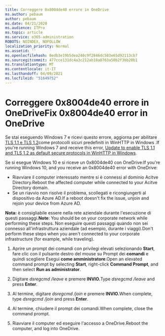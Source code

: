 ```yaml
---
title: Correggere 0x8004de40 errore in OneDrive
ms.author: pebaum
author: pebaum
ms.date: 04/21/2020
ms.audience: ITPro
ms.topic: article
ms.service: o365-administration
ROBOTS: NOINDEX, NOFOLLOW
localization_priority: Normal
ms.assetid: ''
ms.openlocfilehash: 0edb3e19b5dea240c9f2846dc503e65d92113cb7
ms.sourcegitcommit: 477cce131dc4a3c212ab18a8763a50b2f3bb20b1
ms.translationtype: MT
ms.contentlocale: it-IT
ms.lasthandoff: 04/09/2021
ms.locfileid: "51649752"
---
```

# <a name="fix-0x8004de40-error-in-onedrive"></a><span data-ttu-id="1e084-102">Correggere 0x8004de40 errore in OneDrive</span><span class="sxs-lookup"><span data-stu-id="1e084-102">Fix 0x8004de40 error in OneDrive</span></span>

<span data-ttu-id="1e084-103">Se stai eseguendo Windows 7 e ricevi questo errore, aggiorna per abilitare [TLS 1.1 e TLS 1.2](https://support.microsoft.com/topic/update-to-enable-tls-1-1-and-tls-1-2-as-default-secure-protocols-in-winhttp-in-windows-c4bd73d2-31d7-761e-0178-11268bb10392)come protocolli sicuri predefiniti in WinHTTP in Windows .</span><span class="sxs-lookup"><span data-stu-id="1e084-103">If you're running Windows 7 and receive this error, [Update to enable TLS 1.1 and TLS 1.2 as default secure protocols in WinHTTP in Windows](https://support.microsoft.com/topic/update-to-enable-tls-1-1-and-tls-1-2-as-default-secure-protocols-in-winhttp-in-windows-c4bd73d2-31d7-761e-0178-11268bb10392).</span></span>

<span data-ttu-id="1e084-104">Se si esegue Windows 10 e si riceve un 0x8004de40 con OneDrive:</span><span class="sxs-lookup"><span data-stu-id="1e084-104">If you're running Windows 10, and you receive an 0x8004de40 error with OneDrive:</span></span>

- <span data-ttu-id="1e084-105">Riavviare il computer interessato mentre si è connessi al dominio Acitve Directory.</span><span class="sxs-lookup"><span data-stu-id="1e084-105">Reboot the affected computer while connected to your Acitve Directory domain.</span></span>
- <span data-ttu-id="1e084-106">Se un riavvio non risolve il problema, scollegati e ricongiungerti al dispositivo da Azure AD.</span><span class="sxs-lookup"><span data-stu-id="1e084-106">If a reboot doesn't fix the issue, unjoin and rejoin your device from Azure AD.</span></span> 

<span data-ttu-id="1e084-107">**Nota:** è consigliabile essere nella rete aziendale durante l'esecuzione di questi passaggi.</span><span class="sxs-lookup"><span data-stu-id="1e084-107">**Note**: You should be on your corporate network while performing these steps.</span></span> <span data-ttu-id="1e084-108">Non eseguire questi passaggi quando non sei connesso all'infrastruttura aziendale (ad esempio, durante i viaggi).</span><span class="sxs-lookup"><span data-stu-id="1e084-108">Don't perform these steps when you aren't connected to your corporate infrastructure (for example, while traveling).</span></span> 

1. <span data-ttu-id="1e084-109">Aprire un prompt dei comandi con privilegi elevati selezionando **Start**, fare clic con il pulsante destro del mouse su Prompt dei **comandi** e quindi scegliere Esegui **come amministratore**.</span><span class="sxs-lookup"><span data-stu-id="1e084-109">Open an elevated command prompt by selecting **Start**, right-click **Command Prompt**, and then select **Run as administrator**.</span></span>

1. <span data-ttu-id="1e084-110">Digitare *dsregcmd /leave* e premere **INVIO.**</span><span class="sxs-lookup"><span data-stu-id="1e084-110">Type *dsregcmd /leave* and press **Enter**.</span></span>

1. <span data-ttu-id="1e084-111">Al termine, digitare *dsregcmd /join* e premere **INVIO.**</span><span class="sxs-lookup"><span data-stu-id="1e084-111">When complete, type *dsregcmd /join* and press **Enter**.</span></span>

1. <span data-ttu-id="1e084-112">Al termine, chiudere il prompt dei comandi.</span><span class="sxs-lookup"><span data-stu-id="1e084-112">When complete, close the command prompt.</span></span>

1. <span data-ttu-id="1e084-113">Riavviare il computer ed eseguire l'accesso a OneDrive.</span><span class="sxs-lookup"><span data-stu-id="1e084-113">Reboot the computer, and log into OneDrive.</span></span>